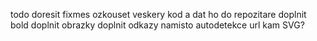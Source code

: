 todo
  doresit fixmes
  ozkouset veskery kod a dat ho do repozitare
  doplnit bold
  doplnit obrazky
  doplnit odkazy namisto autodetekce url
  kam SVG?

